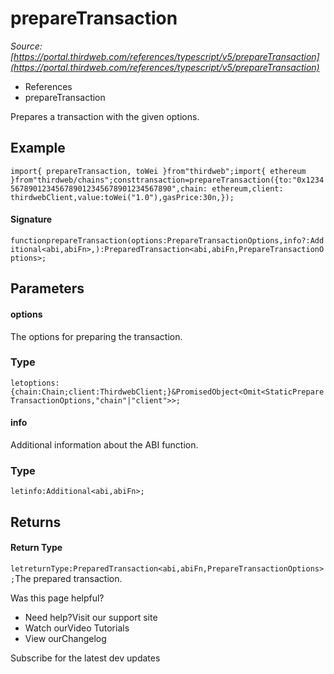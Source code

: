 # prepareTransaction

*Source: [https://portal.thirdweb.com/references/typescript/v5/prepareTransaction](https://portal.thirdweb.com/references/typescript/v5/prepareTransaction)*

* References
* prepareTransaction

Prepares a transaction with the given options.

## Example

`import{ prepareTransaction, toWei }from"thirdweb";import{ ethereum }from"thirdweb/chains";consttransaction=prepareTransaction({to:"0x1234567890123456789012345678901234567890",chain: ethereum,client: thirdwebClient,value:toWei("1.0"),gasPrice:30n,});`
#### Signature

`functionprepareTransaction(options:PrepareTransactionOptions,info?:Additional<abi,abiFn>,):PreparedTransaction<abi,abiFn,PrepareTransactionOptions>;`
## Parameters

#### options

The options for preparing the transaction.

### Type

`letoptions:{chain:Chain;client:ThirdwebClient;}&PromisedObject<Omit<StaticPrepareTransactionOptions,"chain"|"client">>;`
#### info

Additional information about the ABI function.

### Type

`letinfo:Additional<abi,abiFn>;`
## Returns

#### Return Type

`letreturnType:PreparedTransaction<abi,abiFn,PrepareTransactionOptions>;`The prepared transaction.

Was this page helpful?

* Need help?Visit our support site
* Watch ourVideo Tutorials
* View ourChangelog

Subscribe for the latest dev updates

